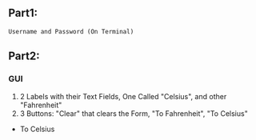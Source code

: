 ## Part1:
    Username and Password (On Terminal) 
##  Part2:
### GUI
1. 2 Labels with their Text Fields, One Called "Celsius", and other "Fahrenheit"
2. 3 Buttons: "Clear" that clears the Form, "To Fahrenheit", "To Celsius"
- To Celsius